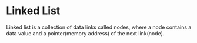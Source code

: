 # Linked List

Linked list is a collection of data links called nodes, where a node contains a data value and a pointer(memory address) of the next link(node).
